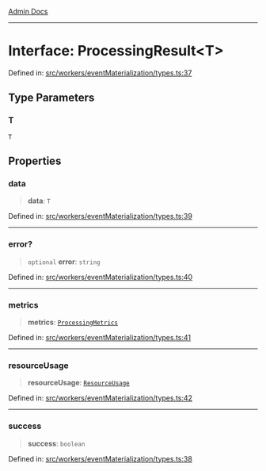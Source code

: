 [Admin Docs](/)

***

# Interface: ProcessingResult\<T\>

Defined in: [src/workers/eventMaterialization/types.ts:37](https://github.com/gautam-divyanshu/talawa-api/blob/22f85ff86fcf5f38b53dcdb9fe90ab33ea32d944/src/workers/eventMaterialization/types.ts#L37)

## Type Parameters

### T

`T`

## Properties

### data

> **data**: `T`

Defined in: [src/workers/eventMaterialization/types.ts:39](https://github.com/gautam-divyanshu/talawa-api/blob/22f85ff86fcf5f38b53dcdb9fe90ab33ea32d944/src/workers/eventMaterialization/types.ts#L39)

***

### error?

> `optional` **error**: `string`

Defined in: [src/workers/eventMaterialization/types.ts:40](https://github.com/gautam-divyanshu/talawa-api/blob/22f85ff86fcf5f38b53dcdb9fe90ab33ea32d944/src/workers/eventMaterialization/types.ts#L40)

***

### metrics

> **metrics**: [`ProcessingMetrics`](ProcessingMetrics.md)

Defined in: [src/workers/eventMaterialization/types.ts:41](https://github.com/gautam-divyanshu/talawa-api/blob/22f85ff86fcf5f38b53dcdb9fe90ab33ea32d944/src/workers/eventMaterialization/types.ts#L41)

***

### resourceUsage

> **resourceUsage**: [`ResourceUsage`](ResourceUsage.md)

Defined in: [src/workers/eventMaterialization/types.ts:42](https://github.com/gautam-divyanshu/talawa-api/blob/22f85ff86fcf5f38b53dcdb9fe90ab33ea32d944/src/workers/eventMaterialization/types.ts#L42)

***

### success

> **success**: `boolean`

Defined in: [src/workers/eventMaterialization/types.ts:38](https://github.com/gautam-divyanshu/talawa-api/blob/22f85ff86fcf5f38b53dcdb9fe90ab33ea32d944/src/workers/eventMaterialization/types.ts#L38)
